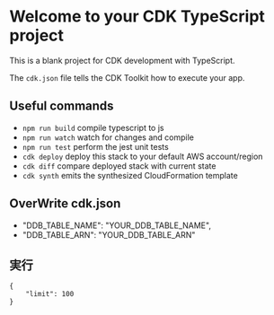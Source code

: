 # Welcome to your CDK TypeScript project

This is a blank project for CDK development with TypeScript.

The `cdk.json` file tells the CDK Toolkit how to execute your app.

## Useful commands

- `npm run build` compile typescript to js
- `npm run watch` watch for changes and compile
- `npm run test` perform the jest unit tests
- `cdk deploy` deploy this stack to your default AWS account/region
- `cdk diff` compare deployed stack with current state
- `cdk synth` emits the synthesized CloudFormation template

## OverWrite cdk.json

- "DDB_TABLE_NAME": "YOUR_DDB_TABLE_NAME",
- "DDB_TABLE_ARN": "YOUR_DDB_TABLE_ARN"

## 実行

```
{
    "limit": 100
}
```
